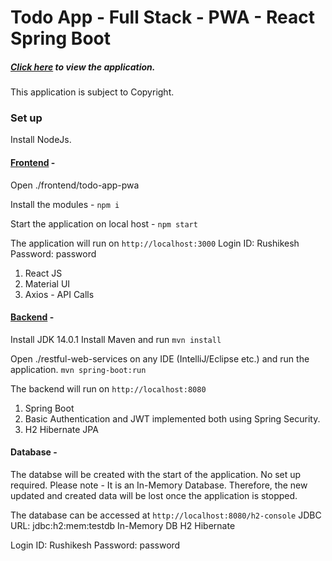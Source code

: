 # Todo App - Full Stack - PWA - React Spring Boot

##### [Click here](https://drive.google.com/file/d/1aUtitzqu06ibs0KCbH_zC9fJhmOFHEN4/view?usp=sharing) to view the application.


This application is subject to Copyright. 


### Set up

Install NodeJs.

#### [Frontend](./frontend/todo-app-pwa) - 


Open ./frontend/todo-app-pwa


Install the modules - 
`npm i` 


Start the application on local host - 
`npm start`


The application will run on `http://localhost:3000`
Login ID: Rushikesh
Password: password

1. React JS
2. Material UI
3. Axios - API Calls

#### [Backend](./restful-web-services) - 

Install JDK 14.0.1
Install Maven
and run `mvn install`

Open ./restful-web-services on any IDE (IntelliJ/Eclipse etc.) and run the application.
`mvn spring-boot:run`

The backend will run on `http://localhost:8080`


1. Spring Boot
2. Basic Authentication and JWT implemented both using Spring Security.
3. H2 Hibernate JPA


#### Database -

The databse will be created with the start of the application. No set up required.
Please note - It is an In-Memory Database. Therefore, the new updated and created data will be lost once the application is stopped. 


The database can be accessed at `http://localhost:8080/h2-console`
JDBC URL: jdbc:h2:mem:testdb
In-Memory DB
H2 Hibernate

Login ID: Rushikesh
Password: password